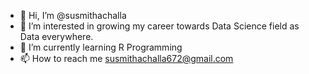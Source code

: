 - 👋 Hi, I’m @susmithachalla
- 👀 I’m interested in growing my career towards Data Science field as Data everywhere. 
- 🌱 I’m currently learning R Programming
- 📫 How to reach me susmithachalla672@gmail.com

<!---
susmithachalla/susmithachalla is a ✨ special ✨ repository because its `README.md` (this file) appears on your GitHub profile.
You can click the Preview link to take a look at your changes.
--->
